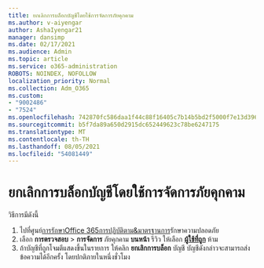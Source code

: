 ```yaml
---
title: ยกเลิกการบล็อกบัญชีโดยใช้การจัดการภัยคุกคาม
ms.author: v-aiyengar
author: AshaIyengar21
manager: dansimp
ms.date: 02/17/2021
ms.audience: Admin
ms.topic: article
ms.service: o365-administration
ROBOTS: NOINDEX, NOFOLLOW
localization_priority: Normal
ms.collection: Adm_O365
ms.custom:
- "9002486"
- "7524"
ms.openlocfilehash: 742870fc586daa1f44c88f16405c7b14b5bd2f5000f7e13d396ad6d43829acbd
ms.sourcegitcommit: b5f7da89a650d2915dc652449623c78be6247175
ms.translationtype: MT
ms.contentlocale: th-TH
ms.lasthandoff: 08/05/2021
ms.locfileid: "54081449"
---
```

# <a name="unblock-an-account-by-using-threat-management"></a>ยกเลิกการบล็อกบัญชีโดยใช้การจัดการภัยคุกคาม

วิธีการมีดังนี้ 

1. ไปที่ศูนย์[การรักษาOffice 365การปฏิบัติตาม&มาตรฐานการ](https://go.microsoft.com/fwlink/p/?linkid=2077143)รักษาความปลอดภัย
1. เลือก **การตรวจสอบ**  >  **การจัดการ** ภัยคุกคาม **บนหน้า** รีวิว ให้เลือก **[ผู้ใช้ที่ถูก](https://go.microsoft.com/fwlink/?linkid=2103514)** ห้าม
1. ถ้าบัญชีที่ถูกโจมตีแสดงขึ้นในรายการ ให้คลิก **ยกเลิกการบล็อก** บัญชี บัญชีดังกล่าวจะสามารถส่งข้อความได้อีกครั้ง โดยปกติภายในหนึ่งชั่วโมง